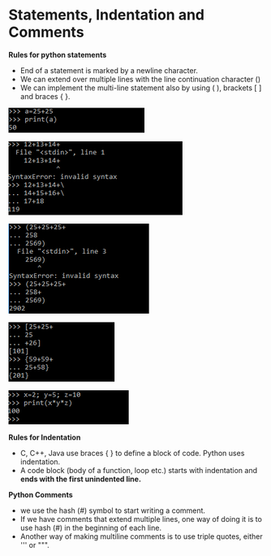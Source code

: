# Statements, Indentation and Comments

**Rules for python statements**
 - End of a statement is marked by a newline character.
 - We can extend over multiple lines with the line continuation character (\)
 - We can implement the multi-line statement also by using ( ), brackets [ ] and braces { }.
 
 ![alt text]( https://raw.githubusercontent.com/AbhishekKumar4/Python-basics-for-data-science/master/Statement-Indentation-Comments/p_statement.PNG)
 
 ![alt text]( https://raw.githubusercontent.com/AbhishekKumar4/Python-basics-for-data-science/master/Statement-Indentation-Comments/p_statement2.PNG)
 
 ![alt text]( https://raw.githubusercontent.com/AbhishekKumar4/Python-basics-for-data-science/master/Statement-Indentation-Comments/p_statement3.PNG)
 
 ![alt text]( https://raw.githubusercontent.com/AbhishekKumar4/Python-basics-for-data-science/master/Statement-Indentation-Comments/p_statement4.PNG)
 
 ![alt text]( https://raw.githubusercontent.com/AbhishekKumar4/Python-basics-for-data-science/master/Statement-Indentation-Comments/p_statements5.PNG)
 
 **Rules for Indentation**
 - C, C++, Java use braces { } to define a block of code. Python uses indentation.
 - A code block (body of a function, loop etc.) starts with indentation and **ends with the first unindented line.**
 
 **Python Comments**
 - we use the hash (#) symbol to start writing a comment.
 - If we have comments that extend multiple lines, one way of doing it is to use hash (#) in the beginning of each line.
 - Another way of making multiline comments is to use triple quotes, either ''' or """.
 
